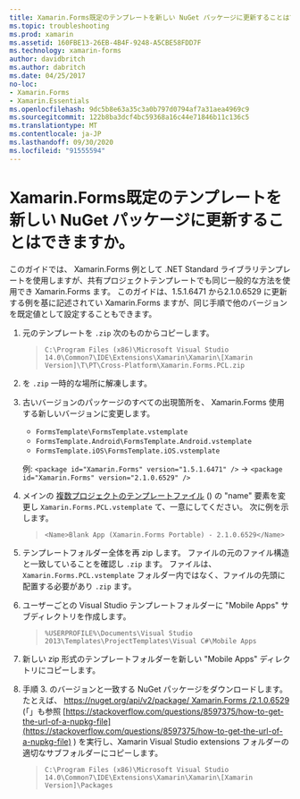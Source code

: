 ```yaml
---
title: Xamarin.Forms既定のテンプレートを新しい NuGet パッケージに更新することはできますか。
ms.topic: troubleshooting
ms.prod: xamarin
ms.assetid: 160FBE13-26EB-4B4F-9248-A5CBE58FDD7F
ms.technology: xamarin-forms
author: davidbritch
ms.author: dabritch
ms.date: 04/25/2017
no-loc:
- Xamarin.Forms
- Xamarin.Essentials
ms.openlocfilehash: 9dc5b8e63a35c3a0b797d0794af7a31aea4969c9
ms.sourcegitcommit: 122b8ba3dcf4bc59368a16c44e71846b11c136c5
ms.translationtype: MT
ms.contentlocale: ja-JP
ms.lasthandoff: 09/30/2020
ms.locfileid: "91555594"
---
```

# <a name="can-i-update-the-no-locxamarinforms-default-template-to-a-newer-nuget-package"></a>Xamarin.Forms既定のテンプレートを新しい NuGet パッケージに更新することはできますか。

このガイドでは、 Xamarin.Forms 例として .NET Standard ライブラリテンプレートを使用しますが、共有プロジェクトテンプレートでも同じ一般的な方法を使用でき Xamarin.Forms ます。 このガイドは、1.5.1.6471 から2.1.0.6529 に更新する例を基に記述されてい Xamarin.Forms ますが、同じ手順で他のバージョンを既定値として設定することもできます。

1. 元のテンプレートを `.zip` 次のものからコピーします。

    > `C:\Program Files (x86)\Microsoft Visual Studio 14.0\Common7\IDE\Extensions\Xamarin\Xamarin\[Xamarin Version]\T\PT\Cross-Platform\Xamarin.Forms.PCL.zip`

2. を `.zip` 一時的な場所に解凍します。

3. 古いバージョンのパッケージのすべての出現箇所を、 Xamarin.Forms 使用する新しいバージョンに変更します。
    * `FormsTemplate\FormsTemplate.vstemplate`
    * `FormsTemplate.Android\FormsTemplate.Android.vstemplate`
    * `FormsTemplate.iOS\FormsTemplate.iOS.vstemplate`

    例: `<package id="Xamarin.Forms" version="1.5.1.6471" />` -> `<package id="Xamarin.Forms" version="2.1.0.6529" />`

4. メインの [複数プロジェクトのテンプレートファイル](/visualstudio/ide/how-to-create-multi-project-templates) () の "name" 要素を変更し `Xamarin.Forms.PCL.vstemplate` て、一意にしてください。 次に例を示します。

    > `<Name>Blank App (Xamarin.Forms Portable) - 2.1.0.6529</Name>`

5. テンプレートフォルダー全体を再 zip します。 ファイルの元のファイル構造と一致していることを確認し `.zip` ます。 ファイルは、 `Xamarin.Forms.PCL.vstemplate` フォルダー内ではなく、ファイルの先頭に配置する必要があり `.zip` ます。

6. ユーザーごとの Visual Studio テンプレートフォルダーに "Mobile Apps" サブディレクトリを作成します。
    > `%USERPROFILE%\Documents\Visual Studio 2013\Templates\ProjectTemplates\Visual C#\Mobile Apps`

7. 新しい zip 形式のテンプレートフォルダーを新しい "Mobile Apps" ディレクトリにコピーします。

8. 手順 3. のバージョンと一致する NuGet パッケージをダウンロードします。 たとえば、 [ https://nuget.org/api/v2/package/ Xamarin.Forms /2.1.0.6529](https://nuget.org/api/v2/package/Xamarin.Forms/2.1.0.6529) (「」も参照 [https://stackoverflow.com/questions/8597375/how-to-get-the-url-of-a-nupkg-file](https://stackoverflow.com/questions/8597375/how-to-get-the-url-of-a-nupkg-file) ) を実行し、Xamarin Visual Studio extensions フォルダーの適切なサブフォルダーにコピーします。
    > `C:\Program Files (x86)\Microsoft Visual Studio 14.0\Common7\IDE\Extensions\Xamarin\Xamarin\[Xamarin Version]\Packages`